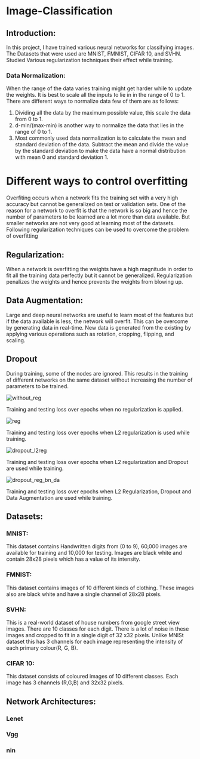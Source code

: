 # Image-Classification



## Introduction: 

In this project, I have trained various neural networks for classifying images. The Datasets that were used are MNIST, FMNIST, CIFAR 10, and SVHN. Studied Various regularization techniques their effect while training. 

### Data Normalization:
When the range of the data varies training might get harder while to update the weights. It is best to scale all the inputs to lie in in the range of 0 to 1. There are different ways to normalize data few of them are as follows:
1. Dividing all the data by the maximum possible value, this scale the data from 0 to 1.
2. d-min/(max-min) is another way to normalize the data that lies in the range of 0 to 1.
3. Most commonly used data normalization is to calculate the mean and standard deviation of the data. Subtract the mean and divide the value by the standard deviation to make      the data have a normal distribution with mean 0 and standard deviation 1.

# Different ways to control overfitting
Overfiting occurs when a network fits the training set with a very high accuracy but cannot be generalized on test or validation sets. One of the reason for a network to overfit is that the network is so big and hence the number of parameters to be learned are a lot more than data available. But smaller networks are not very good at learning most of the datasets. Following regularization techniques can be used to overcome the problem of overfitting

## Regularization:
When a network is overfitting the weights have a high magnitude in order to fit all the training data perfectly but it cannot be generalized. Regularization penalizes the weights and hence prevents the weights from blowing up.
## Data Augmentation:
Large and deep neural networks are useful to learn most of the features but if the data available is less, the network will overfit. This can be overcome by generating data in real-time. New data is generated from the existing by applying various operations such as rotation, cropping,  flipping, and scaling.
## Dropout
During training, some of the nodes are ignored. This results in the training of different networks on the same dataset without increasing the number of parameters to be trained.
 
  
![without_reg](https://user-images.githubusercontent.com/77033276/104082311-08fe1b00-51ea-11eb-9909-8a252ea1e9ef.PNG)
	
Training and testing loss over epochs when no regularization is applied.

![reg](https://user-images.githubusercontent.com/77033276/104082250-82493e00-51e9-11eb-889f-81d6ed95d4d1.PNG)

Training and testing loss over epochs when L2 regularization is used while training.

![dropout_l2reg](https://user-images.githubusercontent.com/77033276/104082255-8aa17900-51e9-11eb-99e4-f3fcef8f5256.PNG)

Training and testing loss over epochs when L2 regularization and Dropout are used while training.

![dropout_reg_bn_da](https://user-images.githubusercontent.com/77033276/104082262-8ffec380-51e9-11eb-9784-e3baffb2a457.PNG)

Training and testing loss over epochs when L2 Regularization, Dropout and Data Augmentation are used while training.



## Datasets:
### MNIST:
This dataset contains Handwritten digits from (0 to 9), 60,000 images are available for training and 10,000 for testing. Images are black white and contain 28x28 pixels which has a value of its intensity.
### FMNIST:
This dataset contains images of 10 different kinds of clothing. These images also are black white and have a single channel of 28x28 pixels.
### SVHN:
This is a real-world dataset of house numbers from google street view images. There are 10 classes for each digit. There is a lot of noise in these images and cropped to fit in a single digit of 32 x32 pixels. Unlike MNISt dataset this has 3 channels for each image representing the intensity of each primary colour(R, G, B).
### CIFAR 10:
This dataset consists of coloured images of 10 different classes. Each image has 3 channels (R,G,B) and 32x32 pixels.

## Network Architectures:
### Lenet
### Vgg
### nin
 




